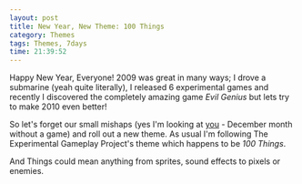 ```yaml
---
layout: post
title: New Year, New Theme: 100 Things
category: Themes
tags: Themes, 7days
time: 21:39:52
---
```

Happy New Year, Everyone! 2009 was great in many ways; I drove a submarine (yeah quite literally), I released 6 experimental games and recently I discovered the completely amazing game *Evil Genius* but lets try to make 2010 even better! 

So let's forget our small mishaps (yes I'm looking at [you](/blog/2009/12/04/december_theme_new_world_order) - December month without a game) and roll out a new theme. As usual I'm following The Experimental Gameplay Project's theme which happens to be *100 Things*.

And Things could mean anything from sprites, sound effects to pixels or enemies.


